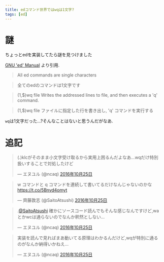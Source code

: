 ```yaml
---
title: edコマンド世界ではwqは1文字?
tags: [ed]
---
```


# 謎

ちょっとedを実装してたら謎を見つけました

[GNU 'ed' Manual](https://www.gnu.org/software/ed/manual/ed_manual.html#Commands)
より引用.

>All ed commands are single characters

>全てのedのコマンドは1文字です

>(1,$)wq file
>Writes the addressed lines to file, and then executes a 'q' command.

>(1,$)wq file
>ファイルに指定した行を書き出し, 'q' コマンドを実行する

`wq`は1文字だった…?そんなことはないと思うんだがなあ.

# 追記

<blockquote class="twitter-tweet" data-lang="ja"><p lang="ja" dir="ltr">(.)klcがそのまま小文字受け取るから実用上困るんだよなあ…wqだけ特別扱いすることで対処したけど</p>&mdash; エヌユル (@ncaq) <a href="https://twitter.com/ncaq/status/790785940146966528">2016年10月25日</a></blockquote>

<blockquote class="twitter-tweet" data-lang="ja"><p lang="ja" dir="ltr">w コマンドと q コマンドを連続して書いてるだけなんじゃないのかな <a href="https://t.co/5Bnvd4omyt">https://t.co/5Bnvd4omyt</a></p>&mdash; 齊藤敦志 (@SaitoAtsushi) <a href="https://twitter.com/SaitoAtsushi/status/790782982738948097">2016年10月25日</a></blockquote>

<blockquote class="twitter-tweet" data-conversation="none" data-lang="ja"><p lang="ja" dir="ltr">.<a href="https://twitter.com/SaitoAtsushi">@SaitoAtsushi</a> 確かにソースコード読んでもそんな感じなんですけど,waとかwcは通らないのでなんか釈然としない…</p>&mdash; エヌユル (@ncaq) <a href="https://twitter.com/ncaq/status/790787788790571008">2016年10月25日</a></blockquote>

<blockquote class="twitter-tweet" data-lang="ja"><p lang="ja" dir="ltr">実装を読んで見ればまあ動いてる原理はわかるんだけど,wqが特別に通るのがなんか納得いかねえ…</p>&mdash; エヌユル (@ncaq) <a href="https://twitter.com/ncaq/status/790789700772507648">2016年10月25日</a></blockquote>
